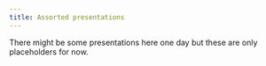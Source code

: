 ```yaml
---
title: Assorted presentations
---
```


There might be some presentations here one day but these are only placeholders for now.
